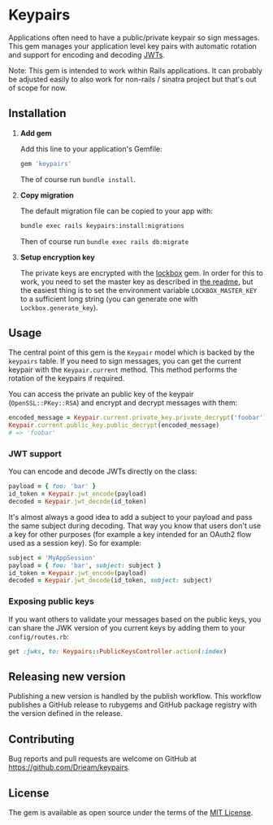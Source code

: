 # Keypairs
Applications often need to have a public/private keypair so sign messages. This gem manages your application level key pairs with automatic rotation and support for encoding and decoding [JWTs](https://jwt.io/).

Note: This gem is intended to work within Rails applications. It can probably be adjusted easily to also work for non-rails / sinatra project but that's out of scope for now. 

## Installation
1. **Add gem**

   Add this line to your application's Gemfile:
   
   ```ruby
   gem 'keypairs'
   ```
   
   The of course run `bundle install`. 

2. **Copy migration**

   The default migration file can be copied to your app with:
   ```bash
   bundle exec rails keypairs:install:migrations
   ```
   
   Then of course run `bundle exec rails db:migrate`

3. **Setup encryption key**

   The private keys are encrypted with the [lockbox](https://github.com/ankane/lockbox) gem. In order for this to work, you need to set the master key as described in [the readme](https://github.com/ankane/lockbox#key-generation), but the easiest thing is to set the environment variable `LOCKBOX_MASTER_KEY` to a sufficient long string (you can generate one with `Lockbox.generate_key`).

## Usage
The central point of this gem is the `Keypair` model which is backed by the `keypairs` table. If you need to sign messages, you can get the current keypair with the `Keypair.current` method. This method performs the rotation of the keypairs if required.

You can access the private an public key of the keypair (`OpenSSL::PKey::RSA`) and encrypt and decrypt messages with them:

```ruby
encoded_message = Keypair.current.private_key.private_decrypt('foobar')
Keypair.current.public_key.public_decrypt(encoded_message)
# => 'foobar'
```

### JWT support
You can encode and decode JWTs directly on the class:
```ruby 
payload = { foo: 'bar' }
id_token = Keypair.jwt_encode(payload)
decoded = Keypair.jwt_decode(id_token)
```

It's almost always a good idea to add a subject to your payload and pass the same subject during decoding. That way you know that users don't use a key for other purposes (for example a key intended for an OAuth2 flow used as a session key). So for example:

```ruby
subject = 'MyAppSession'
payload = { foo: 'bar', subject: subject }
id_token = Keypair.jwt_encode(payload)
decoded = Keypair.jwt_decode(id_token, subject: subject)
``` 

### Exposing public keys
If you want others to validate your messages based on the public keys, you can share the JWK version of you current keys by adding them to your `config/routes.rb`:

```ruby
get :jwks, to: Keypairs::PublicKeysController.action(:index)
```

## Releasing new version
Publishing a new version is handled by the publish workflow. This workflow publishes a GitHub release to rubygems and GitHub package registry with the version defined in the release.

## Contributing
Bug reports and pull requests are welcome on GitHub at https://github.com/Drieam/keypairs.

## License
The gem is available as open source under the terms of the [MIT License](https://opensource.org/licenses/MIT).
